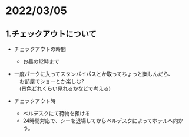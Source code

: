 # 2022/03/05

## 1.チェックアウトについて

- チェックアウトの時間
  - お昼の12時まで
- 一度パークに入ってスタンバイパスとか取ってちょっと楽しんだら、  
　お部屋でショーとか楽しむ?  
　(景色どれくらい見れるかなどで考える)

- チェックアウト時
  - ベルデスクにて荷物を預ける
  - 24時間対応で、シーを退場してからベルデスクによってホテルへ向かう。
